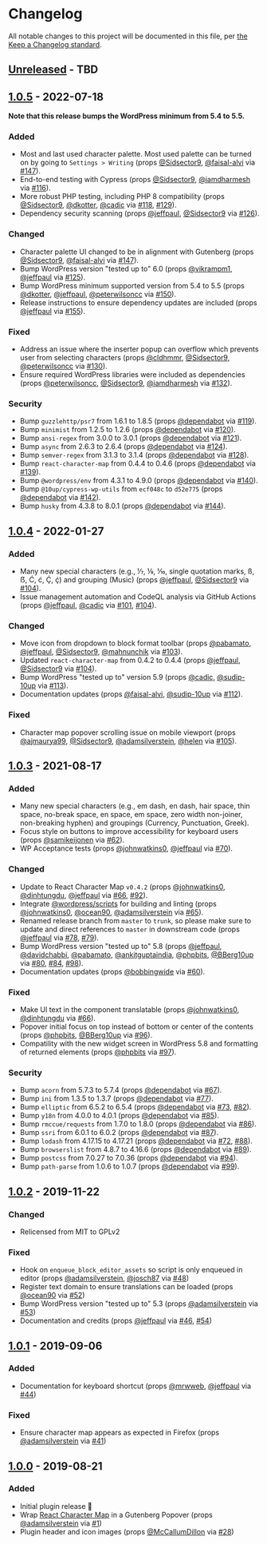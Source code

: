 # Changelog

All notable changes to this project will be documented in this file, per [the Keep a Changelog standard](http://keepachangelog.com/).

## [Unreleased] - TBD

## [1.0.5] - 2022-07-18
**Note that this release bumps the WordPress minimum from 5.4 to 5.5.**

### Added
- Most and last used character palette. Most used palette can be turned on by going to `Settings > Writing` (props [@Sidsector9](https://github.com/Sidsector9), [@faisal-alvi](https://github.com/faisal-alvi) via [#147](https://github.com/10up/insert-special-characters/pull/147)).
- End-to-end testing with Cypress (props [@Sidsector9](https://github.com/Sidsector9), [@iamdharmesh](https://github.com/iamdharmesh) via [#116](https://github.com/10up/insert-special-characters/pull/116)).
- More robust PHP testing, including PHP 8 compatibility (props [@Sidsector9](https://github.com/Sidsector9), [@dkotter](https://github.com/dkotter), [@cadic](https://github.com/cadic) via [#118](https://github.com/10up/insert-special-characters/pull/118), [#129](https://github.com/10up/insert-special-characters/pull/129)).
- Dependency security scanning (props [@jeffpaul](https://github.com/jeffpaul), [@Sidsector9](https://github.com/Sidsector9) via [#126](https://github.com/10up/insert-special-characters/pull/126)).

### Changed
- Character palette UI changed to be in alignment with Gutenberg (props [@Sidsector9](https://github.com/Sidsector9), [@faisal-alvi](https://github.com/faisal-alvi) via [#147](https://github.com/10up/insert-special-characters/pull/147)).
- Bump WordPress version "tested up to" 6.0 (props [@vikrampm1](https://github.com/vikrampm1), [@jeffpaul](https://github.com/jeffpaul) via [#125](https://github.com/10up/insert-special-characters/pull/125)).
- Bump WordPress minimum supported version from 5.4 to 5.5 (props [@dkotter](https://github.com/dkotter), [@jeffpaul](https://github.com/jeffpaul), [@peterwilsoncc](https://github.com/peterwilsoncc) via [#150](https://github.com/10up/insert-special-characters/pull/150)).
- Release instructions to ensure dependency updates are included (props [@jeffpaul](https://github.com/jeffpaul) via [#155](https://github.com/10up/insert-special-characters/pull/155)).

### Fixed
- Address an issue where the inserter popup can overflow which prevents user from selecting characters (props [@cldhmmr](https://github.com/cldhmmr), [@Sidsector9](https://github.com/Sidsector9), [@peterwilsoncc](https://github.com/peterwilsoncc) via [#130](https://github.com/10up/insert-special-characters/pull/130)).
- Ensure required WordPress libraries were included as dependencies (props [@peterwilsoncc](https://github.com/peterwilsoncc), [@Sidsector9](https://github.com/Sidsector9), [@iamdharmesh](https://github.com/iamdharmesh) via [#132](https://github.com/10up/insert-special-characters/pull/132)).

### Security
- Bump `guzzlehttp/psr7` from 1.6.1 to 1.8.5 (props [@dependabot](https://github.com/apps/dependabot) via [#119](https://github.com/10up/insert-special-characters/pull/119)).
- Bump `minimist` from 1.2.5 to 1.2.6 (props [@dependabot](https://github.com/apps/dependabot) via [#120](https://github.com/10up/insert-special-characters/pull/120)).
- Bump `ansi-regex` from 3.0.0 to 3.0.1 (props [@dependabot](https://github.com/apps/dependabot) via [#121](https://github.com/10up/insert-special-characters/pull/121)).
- Bump `async` from 2.6.3 to 2.6.4 (props [@dependabot](https://github.com/apps/dependabot) via [#124](https://github.com/10up/insert-special-characters/pull/124)).
- Bump `semver-regex` from 3.1.3 to 3.1.4 (props [@dependabot](https://github.com/apps/dependabot) via [#128](https://github.com/10up/insert-special-characters/pull/128)).
- Bump `react-character-map` from 0.4.4 to 0.4.6 (props [@dependabot](https://github.com/apps/dependabot) via [#139](https://github.com/10up/insert-special-characters/pull/139)).
- Bump `@wordpress/env` from 4.3.1 to 4.9.0 (props [@dependabot](https://github.com/apps/dependabot) via [#140](https://github.com/10up/insert-special-characters/pull/140)).
- Bump `@10up/cypress-wp-utils` from `ecf048c` to `d52e775` (props [@dependabot](https://github.com/apps/dependabot) via [#142](https://github.com/10up/insert-special-characters/pull/142)).
- Bump `husky` from 4.3.8 to 8.0.1 (props [@dependabot](https://github.com/apps/dependabot) via [#144](https://github.com/10up/insert-special-characters/pull/144)).

## [1.0.4] - 2022-01-27
### Added
- Many new special characters (e.g., ⅐, ⅑, ⅒, single quotation marks, ß, ẞ, Ć, ć, Ḉ, ḉ) and grouping (Music) (props [@jeffpaul](https://github.com/jeffpaul), [@Sidsector9](https://github.com/Sidsector9) via [#104](https://github.com/10up/insert-special-characters/pull/104)).
- Issue management automation and CodeQL analysis via GitHub Actions (props [@jeffpaul](https://github.com/jeffpaul), [@cadic](https://github.com/cadic) via [#101](https://github.com/10up/insert-special-characters/pull/101), [#104](https://github.com/10up/insert-special-characters/pull/108)).

### Changed
- Move icon from dropdown to block format toolbar (props [@pabamato](https://github.com/pabamato), [@jeffpaul](https://github.com/jeffpaul), [@Sidsector9](https://github.com/Sidsector9), [@mahnunchik](https://github.com/mahnunchik) via [#103](https://github.com/10up/insert-special-characters/pull/103)).
- Updated `react-character-map` from 0.4.2 to 0.4.4 (props [@jeffpaul](https://github.com/jeffpaul), [@Sidsector9](https://github.com/Sidsector9) via [#104](https://github.com/10up/insert-special-characters/pull/104)).
- Bump WordPress "tested up to" version 5.9 (props [@cadic](https://github.com/cadic), [@sudip-10up](https://github.com/sudip-10up) via [#113](https://github.com/10up/insert-special-characters/pull/113)).
- Documentation updates (props [@faisal-alvi](https://github.com/faisal-alvi), [@sudip-10up](https://github.com/sudip-10up) via [#112](https://github.com/10up/insert-special-characters/pull/112)).

### Fixed
- Character map popover scrolling issue on mobile viewport (props [@ajmaurya99](https://github.com/ajmaurya99), [@Sidsector9](https://github.com/Sidsector9), [@adamsilverstein](https://github.com/adamsilverstein), [@helen](https://github.com/helen) via [#105](https://github.com/10up/insert-special-characters/pull/105)).

## [1.0.3] - 2021-08-17
### Added
- Many new special characters (e.g., em dash, en dash, hair space, thin space, no-break space, en space, em space, zero width non-joiner, non-breaking hyphen) and groupings (Currency, Punctuation, Greek).
- Focus style on buttons to improve accessibility for keyboard users (props [@samikeijonen](https://github.com/samikeijonen) via [#62](https://github.com/10up/insert-special-characters/pull/62)).
- WP Acceptance tests (props [@johnwatkins0](https://github.com/johnwatkins0), [@jeffpaul](https://github.com/jeffpaul) via [#70](https://github.com/10up/insert-special-characters/pull/70)).

### Changed
- Update to React Character Map `v0.4.2` (props [@johnwatkins0](https://github.com/johnwatkins0), [@dinhtungdu](https://github.com/dinhtungdu), [@jeffpaul](https://github.com/jeffpaul) via [#66](https://github.com/10up/insert-special-characters/pull/66), [#92](https://github.com/10up/insert-special-characters/pull/92)).
- Integrate [@wordpress/scripts](https://developer.wordpress.org/block-editor/reference-guides/packages/packages-scripts/) for building and linting (props [@johnwatkins0](https://github.com/johnwatkins0), [@ocean90](https://github.com/ocean90), [@adamsilverstein](https://github.com/adamsilverstein) via [#65](https://github.com/10up/insert-special-characters/pull/65)).
- Renamed release branch from `master` to `trunk`, so please make sure to update and direct references to `master` in downstream code (props [@jeffpaul](https://github.com/jeffpaul) via [#78](https://github.com/10up/insert-special-characters/pull/78), [#79](https://github.com/10up/insert-special-characters/pull/79)).
- Bump WordPress version "tested up to" 5.8 (props [@jeffpaul](https://github.com/jeffpaul), [@davidchabbi](https://profiles.wordpress.org/davidchabbi/), [@pabamato](https://github.com/pabamato), [@ankitguptaindia](https://github.com/ankitguptaindia), [@phpbits](https://github.com/phpbits), [@BBerg10up](https://github.com/BBerg10up) via [#80](https://github.com/10up/insert-special-characters/pull/80), [#84](https://github.com/10up/insert-special-characters/pull/84), [#98](https://github.com/10up/insert-special-characters/pull/98)).
- Documentation updates (props [@bobbingwide](https://github.com/bobbingwide) via [#60](https://github.com/10up/insert-special-characters/pull/60)).

### Fixed
- Make UI text in the component translatable (props [@johnwatkins0](https://github.com/johnwatkins0), [@dinhtungdu](https://github.com/dinhtungdu) via [#66](https://github.com/10up/insert-special-characters/pull/66)).
- Popover initial focus on top instead of bottom or center of the contents (props [@phpbits](https://github.com/phpbits), [@BBerg10up](https://github.com/BBerg10up) via [#96](https://github.com/10up/insert-special-characters/pull/96)).
- Compatility with the new widget screen in WordPress 5.8 and formatting of returned elements (props [@phpbits](https://github.com/phpbits) via [#97](https://github.com/10up/insert-special-characters/pull/97)).

### Security
- Bump `acorn` from 5.7.3 to 5.7.4 (props [@dependabot](https://github.com/apps/dependabot) via [#67](https://github.com/10up/insert-special-characters/pull/67)).
- Bump `ini` from 1.3.5 to 1.3.7 (props [@dependabot](https://github.com/apps/dependabot) via [#77](https://github.com/10up/insert-special-characters/pull/77)).
- Bump `elliptic` from 6.5.2 to 6.5.4 (props [@dependabot](https://github.com/apps/dependabot) via [#73](https://github.com/10up/insert-special-characters/pull/73), [#82](https://github.com/10up/insert-special-characters/pull/82)).
- Bump `y18n` from 4.0.0 to 4.0.1 (props [@dependabot](https://github.com/apps/dependabot) via [#85](https://github.com/10up/insert-special-characters/pull/85)).
- Bump `rmccue/requests` from 1.7.0 to 1.8.0 (props [@dependabot](https://github.com/apps/dependabot) via [#86](https://github.com/10up/insert-special-characters/pull/86)).
- Bump `ssri` from 6.0.1 to 6.0.2 (props [@dependabot](https://github.com/apps/dependabot) via [#87](https://github.com/10up/insert-special-characters/pull/87)).
- Bump `lodash` from 4.17.15 to 4.17.21 (props [@dependabot](https://github.com/apps/dependabot) via [#72](https://github.com/10up/insert-special-characters/pull/72), [#88](https://github.com/10up/insert-special-characters/pull/88)).
- Bump `browserslist` from 4.8.7 to 4.16.6 (props [@dependabot](https://github.com/apps/dependabot) via [#89](https://github.com/10up/insert-special-characters/pull/89)).
- Bump `postcss` from 7.0.27 to 7.0.36 (props [@dependabot](https://github.com/apps/dependabot) via [#94](https://github.com/10up/insert-special-characters/pull/94)).
- Bump `path-parse` from 1.0.6 to 1.0.7 (props [@dependabot](https://github.com/apps/dependabot) via [#99](https://github.com/10up/insert-special-characters/pull/99)).

## [1.0.2] - 2019-11-22
### Changed
- Relicensed from MIT to GPLv2

### Fixed
- Hook on `enqueue_block_editor_assets` so script is only enqueued in editor (props [@adamsilverstein](https://github.com/adamsilverstein), [@josch87](https://github.com/josch87) via [#48](https://github.com/10up/insert-special-characters/pull/48))
- Register text domain to ensure translations can be loaded (props [@ocean90](https://github.com/ocean90) via [#52](https://github.com/10up/insert-special-characters/pull/52))
- Bump WordPress version "tested up to" 5.3 (props [@adamsilverstein](https://github.com/adamsilverstein) via [#53](https://github.com/10up/insert-special-characters/pull/53))
- Documentation and credits (props [@jeffpaul]() via [#46](https://github.com/10up/insert-special-characters/pull/46), [#54](https://github.com/10up/insert-special-characters/pull/54))

## [1.0.1] - 2019-09-06
### Added
- Documentation for keyboard shortcut (props [@mrwweb](https://github.com/mrwweb), [@jeffpaul](https://github.com/jeffpaul) via [#44](https://github.com/10up/insert-special-characters/pull/44))

### Fixed
- Ensure character map appears as expected in Firefox (props [@adamsilverstein](https://github.com/adamsilverstein) via [#41](https://github.com/10up/insert-special-characters/pull/41))

## [1.0.0] - 2019-08-21
### Added
- Initial plugin release 🎉
- Wrap [React Character Map](https://github.com/Dayjo/react-character-map) in a Gutenberg Popover (props [@adamsilverstein](https://github.com/adamsilverstein) via [#1](https://github.com/10up/insert-special-characters/pull/1))
- Plugin header and icon images (props [@McCallumDillon](https://github.com/McCallumDillon) via [#28](https://github.com/10up/insert-special-characters/pull/28))

[Unreleased]: https://github.com/10up/insert-special-characters/compare/trunk...develop
[1.0.5]: https://github.com/10up/insert-special-characters/compare/1.0.4...1.0.5
[1.0.4]: https://github.com/10up/insert-special-characters/compare/1.0.3...1.0.4
[1.0.3]: https://github.com/10up/insert-special-characters/compare/1.0.2...1.0.3
[1.0.2]: https://github.com/10up/insert-special-characters/compare/1.0.1...1.0.2
[1.0.1]: https://github.com/10up/insert-special-characters/compare/1.0.0...1.0.1
[1.0.0]: https://github.com/10up/insert-special-characters/releases/tag/1.0.0
